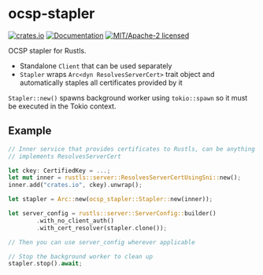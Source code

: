 # ocsp-stapler

[![crates.io](https://img.shields.io/crates/v/ocsp-stapler.svg)](https://crates.io/crates/ocsp-stapler)
[![Documentation](https://docs.rs/ocsp-stapler/badge.svg)](https://docs.rs/ocsp-stapler)
[![MIT/Apache-2 licensed](https://img.shields.io/crates/l/ocsp-stapler.svg)](./LICENSE)

OCSP stapler for Rustls.

- Standalone `Client` that can be used separately
- `Stapler` wraps `Arc<dyn ResolvesServerCert>` trait object and automatically staples all certificates provided by it

`Stapler::new()` spawns background worker using `tokio::spawn` so it must be executed in the Tokio context.

## Example

```rust
// Inner service that provides certificates to Rustls, can be anything that
// implements ResolvesServerCert

let ckey: CertifiedKey = ...;
let mut inner = rustls::server::ResolvesServerCertUsingSni::new();
inner.add("crates.io", ckey).unwrap();

let stapler = Arc::new(ocsp_stapler::Stapler::new(inner));

let server_config = rustls::server::ServerConfig::builder()
        .with_no_client_auth()
        .with_cert_resolver(stapler.clone());

// Then you can use server_config wherever applicable

// Stop the background worker to clean up
stapler.stop().await;
```
